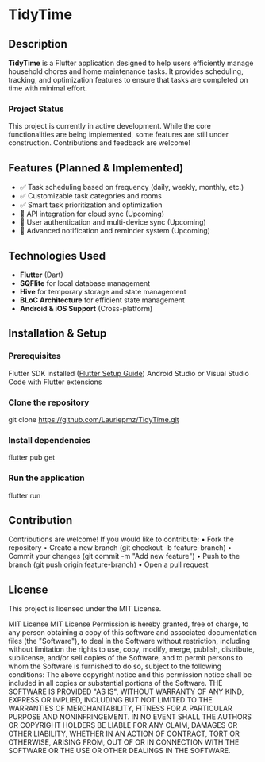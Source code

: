 # TidyTime
## Description 
**TidyTime** is a Flutter application designed to help users efficiently manage household chores and home maintenance tasks. It provides scheduling, tracking, and optimization features to ensure that tasks are completed on time with minimal effort.

### Project Status 
This project is currently in active development. While the core functionalities are being implemented, some features are still under construction. Contributions and feedback are welcome!

## Features (Planned & Implemented)
- ✅ Task scheduling based on frequency (daily, weekly, monthly, etc.)
- ✅ Customizable task categories and rooms
- ✅ Smart task prioritization and optimization
- 🚧 API integration for cloud sync (Upcoming)
- 🚧 User authentication and multi-device sync (Upcoming)
- 🚧 Advanced notification and reminder system (Upcoming) 

## Technologies Used 
- **Flutter** (Dart)
- **SQFlite** for local database management
- **Hive** for temporary storage and state management
- **BLoC Architecture** for efficient state management
- **Android & iOS Support** (Cross-platform) 

## Installation & Setup 
### Prerequisites 
Flutter SDK installed ([Flutter Setup Guide](https://flutter.dev/docs/get-started/install)) 
Android Studio or Visual Studio Code with Flutter extensions 

### Clone the repository 
git clone
https://github.com/Lauriepmz/TidyTime.git

### Install dependencies
flutter pub get 

### Run the application
flutter run 

## Contribution
Contributions are welcome! If you would like to contribute:
• Fork the repository
• Create a new branch (git checkout -b feature-branch)
• Commit your changes (git commit -m "Add new feature")
• Push to the branch (git push origin feature-branch)
• Open a pull request

## License
This project is licensed under the MIT License.

MIT License
MIT License Permission is hereby granted, free of charge, to any person obtaining a copy of this software and associated documentation files (the "Software"), to deal in the Software without restriction, including without limitation the rights to use, copy, modify, merge, publish, distribute, sublicense, and/or sell copies of the Software, and to permit persons to whom the Software is furnished to do so, subject to the following conditions: The above copyright notice and this permission notice shall be included in all copies or substantial portions of the Software. THE SOFTWARE IS PROVIDED "AS IS", WITHOUT WARRANTY OF ANY KIND, EXPRESS OR IMPLIED, INCLUDING BUT NOT LIMITED TO THE WARRANTIES OF MERCHANTABILITY, FITNESS FOR A PARTICULAR PURPOSE AND NONINFRINGEMENT. IN NO EVENT SHALL THE AUTHORS OR COPYRIGHT HOLDERS BE LIABLE FOR ANY CLAIM, DAMAGES OR OTHER LIABILITY, WHETHER IN AN ACTION OF CONTRACT, TORT OR OTHERWISE, ARISING FROM, OUT OF OR IN CONNECTION WITH THE SOFTWARE OR THE USE OR OTHER DEALINGS IN THE SOFTWARE. 
